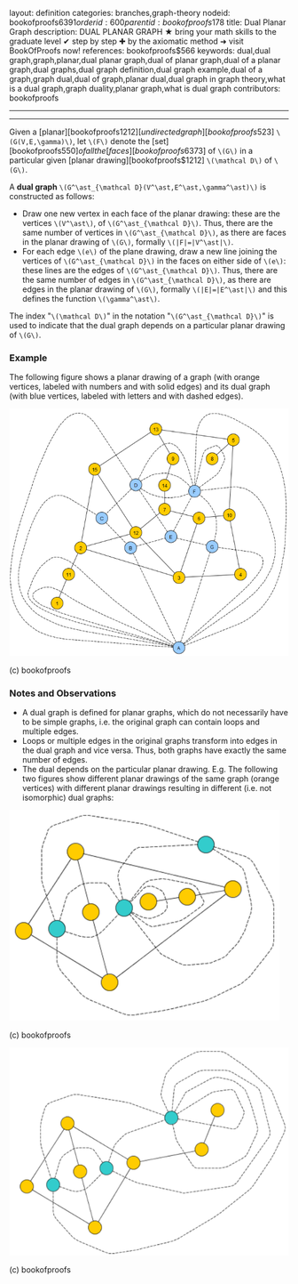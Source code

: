 layout: definition
categories: branches,graph-theory
nodeid: bookofproofs$6391
orderid: 600
parentid: bookofproofs$178
title: Dual Planar Graph
description: DUAL PLANAR GRAPH ★ bring your math skills to the graduate level ✔ step by step ✚ by the axiomatic method ➜ visit BookOfProofs now!
references: bookofproofs$566
keywords: dual,dual graph,graph,planar,dual planar graph,dual of planar graph,dual of a planar graph,dual graphs,dual graph definition,dual graph example,dual of a graph,graph dual,dual of graph,planar dual,dual graph in graph theory,what is a dual graph,graph duality,planar graph,what is dual graph
contributors: bookofproofs

---


---

Given a [planar][bookofproofs$1212] [undirected graph][bookofproofs$523] `\(G(V,E,\gamma)\)`, let `\(F\)` denote the [set][bookofproofs$550] of all the [faces][bookofproofs$6373] of `\(G\)` in a particular given [planar drawing][bookofproofs$1212] `\(\mathcal D\)` of `\(G\)`. 

A **dual graph** `\(G^\ast_{\mathcal D}(V^\ast,E^\ast,\gamma^\ast)\)` is constructed as follows:

* Draw one new vertex in each face of the planar drawing: these are the vertices `\(V^\ast\)`, of `\(G^\ast_{\mathcal D}\)`. Thus, there are the same number of vertices in `\(G^\ast_{\mathcal D}\)`, as there are faces in the planar drawing of `\(G\)`, formally `\(|F|=|V^\ast|\)`.
* For each edge `\(e\)` of the plane drawing, draw a new line joining the vertices of `\(G^\ast_{\mathcal D}\)` in the faces on either side of `\(e\)`: these lines are the edges of `\(G^\ast_{\mathcal D}\)`. Thus, there are the same number of edges in `\(G^\ast_{\mathcal D}\)`, as there are edges in the planar drawing of `\(G\)`, formally `\(|E|=|E^\ast|\)` and this defines the function `\(\gamma^\ast\)`.

The index "`\(\mathcal D\)`" in the notation "`\(G^\ast_{\mathcal D}\)`" is used to indicate that the dual graph depends on a particular planar drawing of `\(G\)`.

### Example

The following figure shows a planar drawing of a graph (with orange vertices, labeled with numbers and with solid edges) and its dual graph (with blue vertices, labeled with letters and with dashed edges).


![dual](https://github.com/bookofproofs/bookofproofs.github.io/blob/main/_sources/_assets/images/examples/dual.png?raw=true)

(c) bookofproofs

### Notes and Observations

* A dual graph is defined for planar graphs, which do not necessarily have to be simple graphs, i.e. the original graph can contain loops and multiple edges.
* Loops or multiple edges in the original graphs transform into edges in the dual graph and vice versa. Thus, both graphs have exactly the same number of edges.
* The dual depends on the particular planar drawing. E.g. The following two figures show different planar drawings of the same graph (orange vertices) with different planar drawings resulting in different (i.e. not isomorphic) dual graphs:


![dual1](https://github.com/bookofproofs/bookofproofs.github.io/blob/main/_sources/_assets/images/examples/dual1.png?raw=true)

(c) bookofproofs


![dual2](https://github.com/bookofproofs/bookofproofs.github.io/blob/main/_sources/_assets/images/examples/dual2.png?raw=true)

(c) bookofproofs
